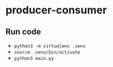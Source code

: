 # producer-consumer

## Run code

- `python3 -m virtualenv .venv`
- `source .venv/bin/activate`
- `python3 main.py`

